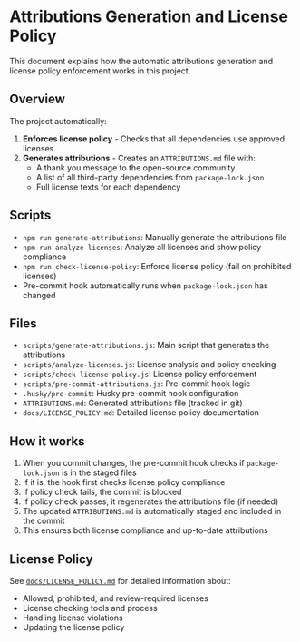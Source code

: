 # Attributions Generation and License Policy

This document explains how the automatic attributions generation and license policy enforcement works in this project.

## Overview

The project automatically:

1. **Enforces license policy** - Checks that all dependencies use approved licenses
2. **Generates attributions** - Creates an `ATTRIBUTIONS.md` file with:
   - A thank you message to the open-source community
   - A list of all third-party dependencies from `package-lock.json`
   - Full license texts for each dependency

## Scripts

- `npm run generate-attributions`: Manually generate the attributions file
- `npm run analyze-licenses`: Analyze all licenses and show policy compliance
- `npm run check-license-policy`: Enforce license policy (fail on prohibited licenses)
- Pre-commit hook automatically runs when `package-lock.json` has changed

## Files

- `scripts/generate-attributions.js`: Main script that generates the attributions
- `scripts/analyze-licenses.js`: License analysis and policy checking
- `scripts/check-license-policy.js`: License policy enforcement
- `scripts/pre-commit-attributions.js`: Pre-commit hook logic
- `.husky/pre-commit`: Husky pre-commit hook configuration
- `ATTRIBUTIONS.md`: Generated attributions file (tracked in git)
- `docs/LICENSE_POLICY.md`: Detailed license policy documentation

## How it works

1. When you commit changes, the pre-commit hook checks if `package-lock.json` is in the staged files
2. If it is, the hook first checks license policy compliance
3. If policy check fails, the commit is blocked
4. If policy check passes, it regenerates the attributions file (if needed)
5. The updated `ATTRIBUTIONS.md` is automatically staged and included in the commit
6. This ensures both license compliance and up-to-date attributions

## License Policy

See [`docs/LICENSE_POLICY.md`](LICENSE_POLICY.md) for detailed information about:

- Allowed, prohibited, and review-required licenses
- License checking tools and process
- Handling license violations
- Updating the license policy
